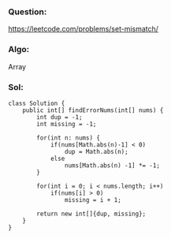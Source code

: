 ### Question:
https://leetcode.com/problems/set-mismatch/

### Algo:
Array

### Sol:
```
class Solution {
    public int[] findErrorNums(int[] nums) {
        int dup = -1;
        int missing = -1;
        
        for(int n: nums) {
            if(nums[Math.abs(n)-1] < 0)
                dup = Math.abs(n);
            else
                nums[Math.abs(n) -1] *= -1;
        }
        
        for(int i = 0; i < nums.length; i++)
            if(nums[i] > 0)
                missing = i + 1;
            
        return new int[]{dup, missing};
    }
}
```
